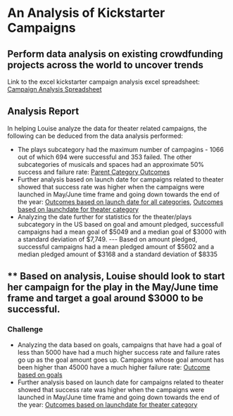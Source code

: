 # An Analysis of Kickstarter Campaigns
Perform data analysis on existing crowdfunding projects across the world to uncover trends
---
Link to the excel kickstarter campaign analysis excel spreadsheet:
[Campaign Analysis Spreadsheet](https://github.com/anshurathore11/kickstarter-analysis/data-1-1-3-StarterBook.xlsx)

## Analysis Report
In helping Louise analyze the data for theater related campaigns, the following can be deduced from the data analysis performed:
* The plays subcategory had the maximum number of campagins - 1066 out of which 694 were successful and 353 failed. The other subcategories of musicals and spaces had an approximate 50% success and failure rate:
[Parent Category Outcomes](https://github.com/anshurathore11/kickstarter-analysis/blob/master/ParentCategoryOutcomes.png)
* Further analysis based on launch date for campaigns related to theater showed that success rate was higher when the campaigns were launched in May/June time frame and going down towards the end of the year:
[Outcomes based on launch date for all categories](https://github.com/anshurathore11/kickstarter-analysis/blob/master/OutcomesBasedonLaunchDate.png),
[Outcomes based on launchdate for theater category](https://github.com/anshurathore11/kickstarter-analysis/blob/master/OutcomesBasedonLaunchDate.png)
* Analyzing the date further for statistics for the theater/plays subcategory in the US based on goal and amount pledged, successfull campaigns had a mean goal of $5049 and a median goal of $3000 with a standard deviation of $7,749. ---
Based on amount pledged, successful campaigns had a mean pledged amount of $5602 and a median pledged amount of $3168 and a standard deviation of $8335

** Based on analysis, Louise should look to start her campaign for the play in the May/June time frame and target a goal around $3000 to be successful. 
---
### Challenge
* Analyzing the data based on goals, campaigns that have had a goal of less than 5000 have had a much higher success rate and failure rates go up as the goal amount goes up. Campaigns whose goal amount has been higher than 45000 have a much higher failure rate: [Outcome based on goals](https://github.com/anshurathore11/kickstarter-analysis/blob/master/OutcomesBasedonGoal.png)
* Further analysis based on launch date for campaigns related to theater showed that success rate was higher when the campaigns were launched in May/June time frame and going down towards the end of the year:
[Outcomes based on launchdate for theater category](https://github.com/anshurathore11/kickstarter-analysis/blob/master/OutcomesBasedonLaunchDate.png)
